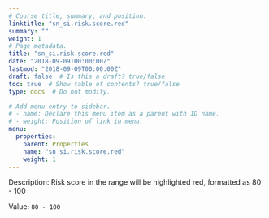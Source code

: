 ```yaml
---
# Course title, summary, and position.
linktitle: "sn_si.risk.score.red"
summary: ""
weight: 1
# Page metadata.
title: "sn_si.risk.score.red"
date: "2018-09-09T00:00:00Z"
lastmod: "2018-09-09T00:00:00Z"
draft: false  # Is this a draft? true/false
toc: true  # Show table of contents? true/false
type: docs  # Do not modify.

# Add menu entry to sidebar.
# - name: Declare this menu item as a parent with ID name.
# - weight: Position of link in menu.
menu:
  properties:
    parent: Properties
    name: "sn_si.risk.score.red"
    weight: 1
---
```


Description: Risk score in the range will be highlighted red, formatted as 80 - 100


Value: `80 - 100`